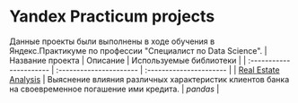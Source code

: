 # Yandex Practicum projects
Данные проекты были выполнены в ходе обучения в Яндекс.Практикуме по профессии "Специалист по Data Science".
| Название проекта | Описание | Используемые библиотеки | 
| :---------------------- | :---------------------- | :---------------------- |
| [Real Estate Analysis](real_estate) | Выяснение влияния различных характеристик клиентов банка на своевременное погашение ими кредита. | *pandas* |

